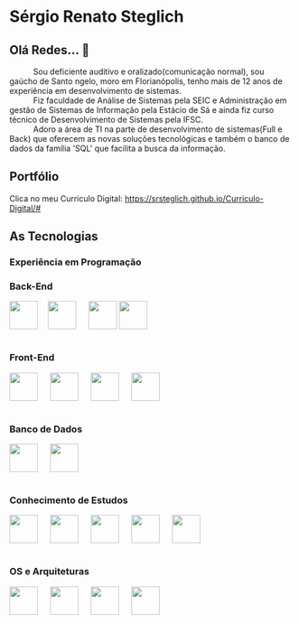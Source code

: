 # Sérgio Renato Steglich

## Olá Redes... 👋
&emsp;&emsp;&emsp;Sou deficiente auditivo e oralizado(comunicação normal), sou gaúcho de Santo  ngelo, moro em Florianópolis, tenho mais de 12 anos de experiência em desenvolvimento de sistemas.<br/>
&emsp;&emsp;&emsp;Fiz faculdade de Análise de Sistemas pela SEIC e Administração em gestão de Sistemas de Informação pela Estácio de Sá e ainda fiz curso técnico de Desenvolvimento de Sistemas pela IFSC.<br/>
&emsp;&emsp;&emsp;Adoro a área de TI na parte de desenvolvimento de sistemas(Full e Back) que oferecem as novas soluções tecnológicas e também o banco de dados da família 'SQL' que facilita a busca da informação.<br/>

## Portfólio
Clica no meu Curriculo Digital: https://srsteglich.github.io/Curriculo-Digital/#

## As Tecnologias 
### Experiência em Programação
### Back-End
<div style="display: inline_block">  
      <img align="center" height="50" width="50" src="https://cdn.jsdelivr.net/gh/devicons/devicon/icons/php/php-original.svg" />&emsp;
      <img align="center" height="50" width="50" src="https://cdn.jsdelivr.net/gh/devicons/devicon/icons/csharp/csharp-original.svg" /> &emsp;             
      <img align="center" height="50" width="50" src="https://cdn.jsdelivr.net/gh/devicons/devicon/icons/dotnetcore/dotnetcore-original.svg" />    
      <img align="center" height="50" width="50" src="https://cdn.jsdelivr.net/gh/devicons/devicon/icons/dot-net/dot-net-original.svg" /> <br/><br/>
</div>     

### Front-End
<div style="display: inline_block">  
      <img align="center" height="50" width="50" src="https://cdn.jsdelivr.net/gh/devicons/devicon/icons/html5/html5-original.svg" /> &emsp;        
      <img align="center" height="50" width="50" src="https://cdn.jsdelivr.net/gh/devicons/devicon/icons/css3/css3-original.svg" /> &emsp;
      <img align="center" height="50" width="50" src="https://cdn.jsdelivr.net/gh/devicons/devicon/icons/javascript/javascript-original.svg" /> &emsp;
      <img align="center" height="50" width="50" src="https://cdn.jsdelivr.net/gh/devicons/devicon/icons/bootstrap/bootstrap-original.svg" /> <br/><br/>          

</div>   

### Banco de Dados
<div style="display: inline_block">  
      <img align="center" height="50" width="50" src="https://cdn.jsdelivr.net/gh/devicons/devicon/icons/mysql/mysql-original-wordmark.svg" /> &emsp;                
      <img align="center" height="50" width="50" src="https://cdn.jsdelivr.net/gh/devicons/devicon/icons/microsoftsqlserver/microsoftsqlserver-plain-wordmark.svg" /> <br/><br/>
</div>   
          
### Conhecimento de Estudos
<div style="display: inline_block">
    <img align="center" height="50" width="50" src="https://cdn.jsdelivr.net/gh/devicons/devicon/icons/python/python-original.svg" /> &emsp;
    <img align="center" height="50" width="50" src="https://cdn.jsdelivr.net/gh/devicons/devicon/icons/fastapi/fastapi-original.svg" /> &emsp;  
    <img align="center" height="50" width="50" src="https://cdn.jsdelivr.net/gh/devicons/devicon/icons/java/java-original.svg" /> &emsp;
    <img align="center" height="50" width="50" src="https://cdn.jsdelivr.net/gh/devicons/devicon/icons/spring/spring-original.svg" /> &emsp;
    <img align="center" height="50" width="50" src="https://cdn.jsdelivr.net/gh/devicons/devicon/icons/angularjs/angularjs-original.svg" /> <br/><br/>         
</div>                    
          
### OS e Arquiteturas
<div style="display: inline_block">       
            <img align="center" height="50" width="50" src="https://cdn.jsdelivr.net/gh/devicons/devicon/icons/windows8/windows8-original.svg" /> &emsp;
            <img align="center" height="50" width="50" src="https://cdn.jsdelivr.net/gh/devicons/devicon/icons/visualstudio/visualstudio-plain.svg" /> &emsp;            
            <img align="center" height="50" width="50" src="https://cdn.jsdelivr.net/gh/devicons/devicon/icons/vscode/vscode-original.svg" /> &emsp;
            <img align="center" height="50" width="50" src="https://cdn.jsdelivr.net/gh/devicons/devicon/icons/pycharm/pycharm-original.svg" /> <br/><br/>          
</div>
